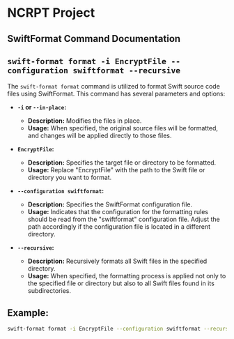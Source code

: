 # NCRPT Project

## SwiftFormat Command Documentation

## `swift-format format -i EncryptFile --configuration swiftformat --recursive`

The `swift-format format` command is utilized to format Swift source code files using SwiftFormat. This command has several parameters and options:

- **`-i` or `--in-place`:**
  - **Description:** Modifies the files in place.
  - **Usage:** When specified, the original source files will be formatted, and changes will be applied directly to those files.

- **`EncryptFile`:**
  - **Description:** Specifies the target file or directory to be formatted.
  - **Usage:** Replace "EncryptFile" with the path to the Swift file or directory you want to format.

- **`--configuration swiftformat`:**
  - **Description:** Specifies the SwiftFormat configuration file.
  - **Usage:** Indicates that the configuration for the formatting rules should be read from the "swiftformat" configuration file. Adjust the path accordingly if the configuration file is located in a different directory.

- **`--recursive`:**
  - **Description:** Recursively formats all Swift files in the specified directory.
  - **Usage:** When specified, the formatting process is applied not only to the specified file or directory but also to all Swift files found in its subdirectories.

## Example:

```bash
swift-format format -i EncryptFile --configuration swiftformat --recursive
